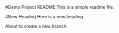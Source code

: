 #Demo Project README
This is a simple readme file.

#New Heading
Here is a new heading.

About to create a new branch.
